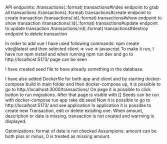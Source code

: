 API endpoints:
/transactions(.:format)      transactions#index    endpoint to grab all transactions
/transactions(.:format)      transactions#create   endpoint to create transaction
/transactions/:id(.:format)  transactions#show     endpoint to show transaction
/transactions/:id(.:format)  transactions#update   endpoint to update transaction
/transactions/:id(.:format)  transactions#destroy  endpoint to delete transaction

In order to add vue I have used following commands:
npm create vite@latest
and then selected 
client => vue => javascript
To make it run, I have run npm install
and when running npm run dev and go to http://localhost:5173/ page can be seen

I have created seed file to have already something in the database. 

I have also added Dockerfile for both app and client and by starting docker-compose build in main folder and then docker-compose up, it is possible to go to 
http://localhost:3000/transactions/
On page it is possible to click button to run migrations. After that page is visible with []
Seeds can be run with docker-compose run app rake db:seed
Now it is possible to go to http://localhost:5173/ and see application
In application it is possible to create new Transaction, edit or delete exisiting one.
When amount, description or date is missing, transaction is not created and warrning is displayed. 

Optimizations: format of date is not checked
Assumpions: amount can be both plus or minus, 0 is treated as missing amount.